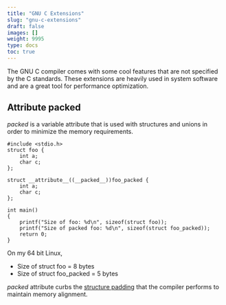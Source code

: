 ```yaml
---
title: "GNU C Extensions"
slug: "gnu-c-extensions"
draft: false
images: []
weight: 9995
type: docs
toc: true
---
```


The GNU C compiler comes with some cool features that are not specified by the C standards. These extensions are heavily used in system software and are a great tool for performance optimization.

## Attribute packed
*packed* is a variable attribute that is used with structures and unions in order to minimize the memory requirements.

    #include <stdio.h>
    struct foo {
        int a;
        char c;
    };

    struct __attribute__((__packed__))foo_packed {
        int a;
        char c;
    };

    int main()
    {
        printf("Size of foo: %d\n", sizeof(struct foo));
        printf("Size of packed foo: %d\n", sizeof(struct foo_packed));
        return 0;
    }

On my 64 bit Linux,

 - Size of struct foo = 8 bytes
 - Size of struct foo_packed = 5 bytes

*packed* attribute curbs the [structure padding][1] that the compiler performs to maintain memory alignment.

 


  [1]: http://www.geeksforgeeks.org/structure-member-alignment-padding-and-data-packing/

